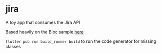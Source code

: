 # jira

A toy app that consumes the Jira API

Based heavily on the Bloc sample [here](https://github.com/felangel/bloc)

`flutter pub run build_runner build` to run the code generator for missing
classes